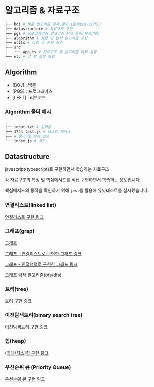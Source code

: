# 알고리즘 & 자료구조

```bash
├── boj # 백준 알고리즘 문제 풀이 (문제번호-난이도)
├── datastructure # 자료구조 구현
├── pgs # 프로그래머스 알고리즘 문제 풀이(문제이름)
├── algorithm # 정렬 및 탐색 알고리즘 구현
├── utils # 타입 및 유틸 함수
├── src
│   └── app.ts # 자료구조 및 알고리즘 예제 실행
└── etc # 그 외 설정 파일
```

## Algorithm

- [BOJ] : 백준
- [PGS] : 프로그래머스
- [LEET] : 리드코드

### Algorithm 폴더 예시

```bash
.
├── input.txt # 입력값
├── 1744.test.js # 테스트 케이스
├── # 풀이 및 문제 설명
└── index.js # 코드
```

## Datastructure

javascript(typescript)로 구현하면서 학습하는 자료구조

각 자료구조의 특징 및 핵심메서드를 직접 구현하면서 학습하는 용도입니다.

핵심메서드의 동작을 확인하기 위해 `jest`를 활용해 유닛테스트를 실시했습니다.

### 연결리스트(linked list)

[연결리스트 구현 링크](./datastructure/LinkedList)

### 그래프(grap)

[그래프](./datastructure/Graph)

[그래프 - 연결리스트로 구현한 그래프 링크](./datastructure/Graph/AdjacencyListGraph)

[그래프 - 인접행렬로 구현한 그래프 링크](./datastructure/Graph/AdjacencyMatrixGraph)

[그래프 탐색 알고리즘(bfs/dfs)](./algorithm/graphSearch.ts)

### 트리(tree)

[트리 구현 링크](./datastructure/Tree)

### 이진탐색트리(binary search tree)

[이진탐색트리 구현 링크](./datastructure/BinarySearchTree)

### 힙(heap)

[(최대/최소)힙 구현 링크](./datastructure/Heap)

### 우선순위 큐 (Priority Queue)

[우선순위 큐 구현 링크](./datastructure/PriorityQueue)
